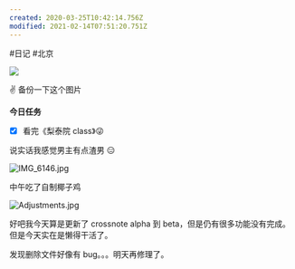 ```yaml
---
created: 2020-03-25T10:42:14.756Z
modified: 2021-02-14T07:51:20.751Z
---
```

#日记 #北京


![](https://cn.bing.com/th?id=OHR.TaikanCrane_ZH-CN3416122324_UHD.jpg&pid=hp&w=3840&h=2160&rs=1&c=4&r=0)

✌️ 备份一下这个图片

**今日任务**

- [x] 看完《梨泰院 class》😜

<!-- @timer "date":"Wed Mar 25 2020 12:08:04 GMT+0800 (China Standard Time)" -->

说实话我感觉男主有点渣男 😑

![IMG_6146.jpg](https://i.loli.net/2020/03/25/t6D3RQraFdLVsxj.jpg)

中午吃了自制椰子鸡

![Adjustments.jpg](https://i.loli.net/2020/03/25/RwCBdGIor8DL2cW.jpg)

<!-- @timer "date":"Wed Mar 25 2020 21:11:08 GMT+0800 (China Standard Time)","duration":"about 9 hours" -->

好吧我今天算是更新了 crossnote alpha 到 beta，但是仍有很多功能没有完成。  
但是今天实在是懒得干活了。

<!-- @timer "date":"Wed Mar 25 2020 22:03:33 GMT+0800 (China Standard Time)","duration":"about 1 hour" -->

发现删除文件好像有 bug。。。明天再修理了。
